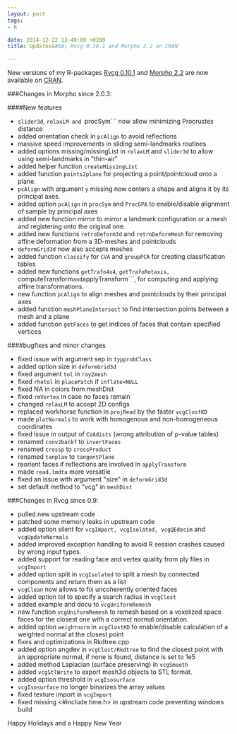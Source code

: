 ```yaml
---
layout: post
tags: 
- R 

date: 2014-12-22 13:40:00 +0200
title: Updates&#58; Rvcg 0.10.1 and Morpho 2.2 on CRAN

---
```

New versions of my R-packages [Rvcg 0.10.1](http://cran.r-project.org/web/packages/Rvcg/) and [Morpho 2.2](http://cran.r-project.org/web/packages/Morpho/) are now available on [CRAN](http://cran.r-project.org/).

###Changes in Morpho since 2.0.3:

####New features

 * ```slider3d```, ```relaxLM and ```procSym``` now allow minimizing Procrustes distance
 * added orientation check in ```pcAlign``` to avoid reflections
 * massive speed improvements in sliding semi-landmarks routines
 * added options missing/missingList in ```relaxLM``` and ```slider3d``` to allow using semi-landmarks in "thin-air"
 * added helper function ```createMissingList```
 * added function ```points2plane``` for projecting a point/pointcloud onto a plane.
 * ```pcAlign``` with argument ```y``` missing now centers a shape and aligns it by its principal axes.
 * added option ```pcAlign``` in ```procSym``` and ```ProcGPA``` to enable/disable alignment of sample by principal axes
 * added new function mirror to mirror a landmark configuration or a mesh and registering onto the original one.
 * added new functions ```retroDeform3d``` and ```retroDeformMesh``` for removing affine deformation from a 3D-meshes and pointclouds
 * ```deformGrid3d``` now also accepts meshes
 * added function ```classify``` for ```CVA``` and ```groupPCA``` for creating classification tables
 * added new functions ```getTrafo4x4```, ```getTrafoRotaxis, ```computeTransform``` and ```applyTransform```, for computing and applying affine transformations.
 * new function ```pcAlign``` to align meshes and pointclouds by their principal axes
 * added function ```meshPlaneIntersect``` to find intersection points between a mesh and a plane
 * added function ```getFaces``` to get indices of faces that contain specified vertices

####bugfixes and minor changes

 * fixed issue with argument sep in ```typprobClass```
 * added option size in ```deformGrid3d```
 * fixed argument ```tol``` in ```ray2mesh```
 * fixed ```rhotol``` in ```placePatch``` if ```inflate=NULL```
 * fixed NA in colors from meshDist
 * fixed ```rmVertex``` in case no faces remain
 * changed ```relaxLM``` to accept 2D configs
 * replaced workhorse function in ```projRead``` by the faster ```vcgClostKD```
 * made ```plotNormals``` to work with homogenous and non-homogeneous coordinates
 * fixed issue in output of ```CVAdists``` (wrong attribution of p-value tables)
 * renamed ```conv2backf``` to ```invertFaces```
 * renamed ```crossp``` to ```crossProduct```
 * renamed ```tanplan``` to ```tangentPlane```
 * reorient faces if reflections are involved in ```applyTransform```
 * made ```read.lmdta``` more versatile
 * fixed an issue with argument "size" in ```deformGrid3d```
 * set default method to "vcg" in ```meshDist```


 

###Changes in Rvcg since 0.9: 
 
 * pulled new upstream code
 * patched some memory leaks in upstream code
 * added option silent for ```vcgImport, vcgIsolated, vcgQEdecim``` and ```vcgUpdateNormals```
 * added improved exception handling to avoid R session crashes caused by wrong input types.
 * added support for reading face and vertex quality from ply files in ```vcgImport```
 * added option split in ```vcgIsolated``` to split a mesh by connected components and return them as a list
 * ```vcgClean``` now allows to fix uncoherently oriented faces
 * added option tol to specify a search radius in ```vcgClost```
 * added example and docu to ```vcgUniformRemesh```
 * new function ```vcgUniformRemesh``` to remesh based on a voxelized space faces for the closest one with a correct normal orientation.
 * added option ```weightnorm``` in  ```vcgClostKD``` to enable/disable calculation of a weighted normal at the closest point
 * fixes and optimizations in Rkdtree.cpp
 * added option angdev in ```vcgClost/Rkdtree``` to find the closest point with an appropriate normal, if none is found, distance is set to 1e5
 * added method Laplacian (surface preserving) in ```vcgSmooth```
 * added ```vcgStlWrite``` to export mesh3d objects to STL format.
 * added option threshold in ```vcgIsosurface```
 * ```vcgIsosurface``` no longer binarizes the array values
 * fixed texture import in ```vcgImport```
 * fixed missing <#include time.h> in upstream code preventing windows build
  
Happy Holidays and a Happy New Year